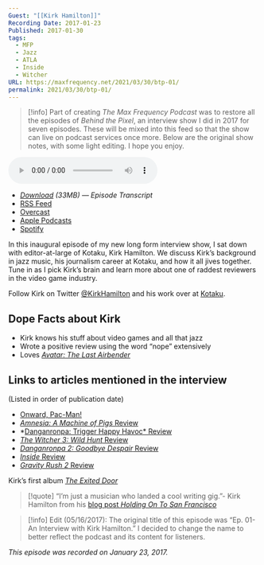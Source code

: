 ```yaml
---
Guest: "[[Kirk Hamilton]]"
Recording Date: 2017-01-23
Published: 2017-01-30
tags:
  - MFP
  - Jazz
  - ATLA
  - Inside
  - Witcher
URL: https://maxfrequency.net/2021/03/30/btp-01/
permalink: 2021/03/30/btp-01/
---
```

> [!info]
> Part of creating *The Max Frequency Podcast* was to restore all the episodes of *Behind the Pixel*, an interview show I did in 2017 for seven episodes. These will be mixed into this feed so that the show can live on podcast services once more. Below are the original show notes, with some light editing. I hope you enjoy.

<audio controls>
  <source src="https://traffic.libsyn.com/forcedn/maxfrequency/BTP_Ep1_Kirk.mp3">
</audio>

- *[Download](https://traffic.libsyn.com/forcedn/maxfrequency/BTP_Ep1_Kirk.mp3) (33MB)  — Episode Transcript*
- [RSS Feed](https://maxfrequency.libsyn.com/rss)
- [Overcast](https://overcast.fm/itunes1557043396)
- [Apple Podcasts](https://podcasts.apple.com/us/podcast/the-max-frequency-podcast/id1557043396)
- [Spotify](https://open.spotify.com/show/3W1LwBNmhZ6s5QmQViWXKn)

In this inaugural episode of my new long form interview show, I sat down with editor-at-large of Kotaku, Kirk Hamilton. We discuss Kirk’s background in jazz music, his journalism career at Kotaku, and how it all jives together. Tune in as I pick Kirk’s brain and learn more about one of raddest reviewers in the video game industry.

Follow Kirk on Twitter [@KirkHamilton](http://twitter.com/kirkhamilton) and his work over at [Kotaku](http://kotaku.com/).
## Dope Facts about Kirk

- Kirk knows his stuff about video games and all that jazz
- Wrote a positive review using the word “nope” extensively
- Loves *[Avatar: The Last Airbender](http://kotaku.com/avatar-the-last-airbender-is-one-of-the-great-tv-shows-1787285748)*

## Links to articles mentioned in the interview

 (Listed in order of publication date)

- [Onward, Pac-Man!](https://killscreen.com/articles/onward-pac-man/)
- [*Amnesia: A Machine of Pigs* Review](http://kotaku.com/amnesia-a-machine-for-pigs-the-kotaku-review-1274112886)
- *[Danganronpa: Trigger Happy Havoc* Review](http://kotaku.com/danganronpa-trigger-happy-havoc-the-kotaku-review-1520857478)
- [*The Witcher 3: Wild Hunt* Review](http://kotaku.com/the-witcher-3-wild-hunt-the-kotaku-review-1703766283)
- [*Danganronpa 2: Goodbye Despair* Review](http://kotaku.com/danganronpa-2-goodbye-despair-the-kotaku-review-1629788491)
- [*Inside* Review](http://kotaku.com/inside-the-limbo-crews-new-game-is-utterly-fantastic-1781818278)
- [*Gravity Rush 2* Review](http://kotaku.com/gravity-rush-2-the-kotaku-review-1790999758)

Kirk’s first album [*The Exited Door*](https://kirkhamilton.com/category/music/the-exited-door/)

> [!quote]
> “I’m just a musician who landed a cool writing gig.”- Kirk Hamilton from his [blog post *Holding On To San Francisco*](https://kirkhamilton.com/2013/02/06/holding-onto-san-francisco/)

> [!info]
> Edit (05/16/2017): The original title of this episode was “Ep. 01- An Interview with Kirk Hamilton.” I decided to change the name to better reflect the podcast and its content for listeners.

*This episode was recorded on January 23, 2017.*